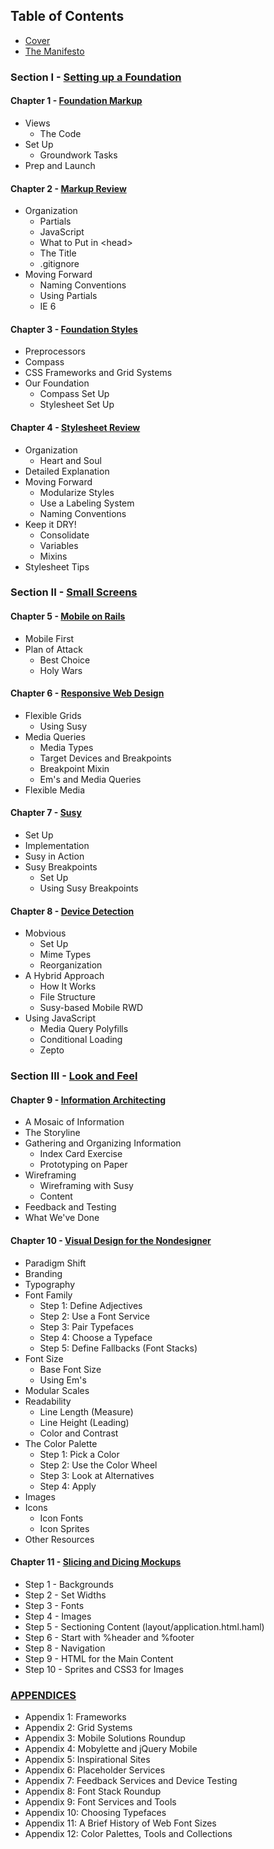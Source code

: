 Table of Contents
-----------------

- [Cover][]
- [The Manifesto][]

### Section I - [Setting up a Foundation][Section I]

#### Chapter 1 - [Foundation Markup][Chapter 1]
  - Views
      - The Code
  - Set Up
      - Groundwork Tasks
  - Prep and Launch

#### Chapter 2 - [Markup Review][Chapter 2]
  - Organization
      - Partials
      - JavaScript
      - What to Put in \<head>
      - The Title
      - .gitignore
  - Moving Forward
      - Naming Conventions
      - Using Partials
      - IE 6

#### Chapter 3 - [Foundation Styles][Chapter 3]
  - Preprocessors
  - Compass
  - CSS Frameworks and Grid Systems
  - Our Foundation
      - Compass Set Up
      - Stylesheet Set Up

#### Chapter 4 - [Stylesheet Review][Chapter 4]
  - Organization
      - Heart and Soul
  - Detailed Explanation
  - Moving Forward
      - Modularize Styles
      - Use a Labeling System
      - Naming Conventions
  - Keep it DRY!
      - Consolidate
      - Variables
      - Mixins
  - Stylesheet Tips

### Section II - [Small Screens][Section II]

#### Chapter 5 - [Mobile on Rails][Chapter 5]
  - Mobile First
  - Plan of Attack
      - Best Choice
      - Holy Wars

#### Chapter 6 - [Responsive Web Design][Chapter 6]
  - Flexible Grids
      - Using Susy
  - Media Queries
      - Media Types
      - Target Devices and Breakpoints
      - Breakpoint Mixin
      - Em's and Media Queries
  - Flexible Media

#### Chapter 7 - [Susy][Chapter 7]
  - Set Up
  - Implementation
  - Susy in Action
  - Susy Breakpoints
      - Set Up
      - Using Susy Breakpoints

#### Chapter 8 - [Device Detection][Chapter 8]
  - Mobvious
      - Set Up
      - Mime Types
      - Reorganization
  - A Hybrid Approach
      - How It Works
      - File Structure
      - Susy-based Mobile RWD
  - Using JavaScript
      - Media Query Polyfills
      - Conditional Loading
      - Zepto

### Section III - [Look and Feel][Section III]

#### Chapter 9 - [Information Architecting][Chapter 9]
  - A Mosaic of Information
  - The Storyline
  - Gathering and Organizing Information
      - Index Card Exercise
      - Prototyping on Paper
  - Wireframing
      - Wireframing with Susy
      - Content
  - Feedback and Testing
  - What We've Done

#### Chapter 10 - [Visual Design for the Nondesigner][Chapter 10]
  - Paradigm Shift
  - Branding
  - Typography
  - Font Family
      - Step 1: Define Adjectives
      - Step 2: Use a Font Service
      - Step 3: Pair Typefaces
      - Step 4: Choose a Typeface
      - Step 5: Define Fallbacks (Font Stacks)
  - Font Size
      - Base Font Size
      - Using Em's
  - Modular Scales
  - Readability
      - Line Length (Measure)
      - Line Height (Leading)
      - Color and Contrast
  - The Color Palette
      - Step 1: Pick a Color
      - Step 2: Use the Color Wheel
      - Step 3: Look at Alternatives
      - Step 4: Apply
  - Images
  - Icons
      - Icon Fonts
      - Icon Sprites
  - Other Resources

#### Chapter 11 - [Slicing and Dicing Mockups][Chapter 11]
  - Step 1 - Backgrounds
  - Step 2 - Set Widths
  - Step 3 - Fonts
  - Step 4 - Images
  - Step 5 - Sectioning Content (layout/application.html.haml)
  - Step 6 - Start with %header and %footer
  - Step 8 - Navigation
  - Step 9 - HTML for the Main Content
  - Step 10 - Sprites and CSS3 for Images

### [APPENDICES][Appendices]

- Appendix 1: Frameworks
- Appendix 2: Grid Systems
- Appendix 3: Mobile Solutions Roundup
- Appendix 4: Mobylette and jQuery Mobile
- Appendix 5: Inspirational Sites
- Appendix 6: Placeholder Services
- Appendix 7: Feedback Services and Device Testing
- Appendix 8: Font Stack Roundup
- Appendix 9: Font Services and Tools
- Appendix 10: Choosing Typefaces
- Appendix 11: A Brief History of Web Font Sizes
- Appendix 12: Color Palettes, Tools and Collections

[Cover]:                https://github.com/maxxiimo/the-front-end-manifesto/blob/master/COVER.md
[The Manifesto]:        https://github.com/maxxiimo/the-front-end-manifesto/blob/master/MANIFESTO.md

[Section I]:            https://github.com/maxxiimo/the-front-end-manifesto/blob/master/section-1.md#setting-up-the-foundation
[Chapter 1]:            https://github.com/maxxiimo/the-front-end-manifesto/blob/master/chp1-foundation-markup.md#foundation-markup
[Chapter 2]:            https://github.com/maxxiimo/the-front-end-manifesto/blob/master/chp2-markup-review.md#markup-review
[Chapter 3]:            https://github.com/maxxiimo/the-front-end-manifesto/blob/master/chp3-foundation-styles.md#foundation-styles
[Chapter 4]:            https://github.com/maxxiimo/the-front-end-manifesto/blob/master/chp4-stylesheet-review.md#stylesheet-review

[Section II]:           https://github.com/maxxiimo/the-front-end-manifesto/blob/master/section-2.md#mobile-on-rails
[Chapter 5]:            https://github.com/maxxiimo/the-front-end-manifesto/blob/master/chp5-mobile-foundation.md#mobile-foundation
[Chapter 6]:            https://github.com/maxxiimo/the-front-end-manifesto/blob/master/chp6-responsive-web-design.md#responsive-web-design
[Chapter 7]:            https://github.com/maxxiimo/the-front-end-manifesto/blob/master/chp7-susy.md#susy
[Chapter 8]:            https://github.com/maxxiimo/the-front-end-manifesto/blob/master/chp8-device-detection.md#device-detection

[Section III]:          https://github.com/maxxiimo/the-front-end-manifesto/blob/master/section-3.md#look-and-feel
[Chapter 9]:            https://github.com/maxxiimo/the-front-end-manifesto/blob/master/chp9-information-architecting.md#information-architecting
[Chapter 10]:           https://github.com/maxxiimo/the-front-end-manifesto/blob/master/chp10-visual-design-for-the-nondesigner.md#visual-design-for-the-nondesigner
[Chapter 11]:           https://github.com/maxxiimo/the-front-end-manifesto/blob/master/chp11-slicing-and-dicing-mockups.md#slicing-and-dicing-mockups

[Appendices]:           https://github.com/maxxiimo/the-front-end-manifesto/blob/master/appendices.md#appendices
